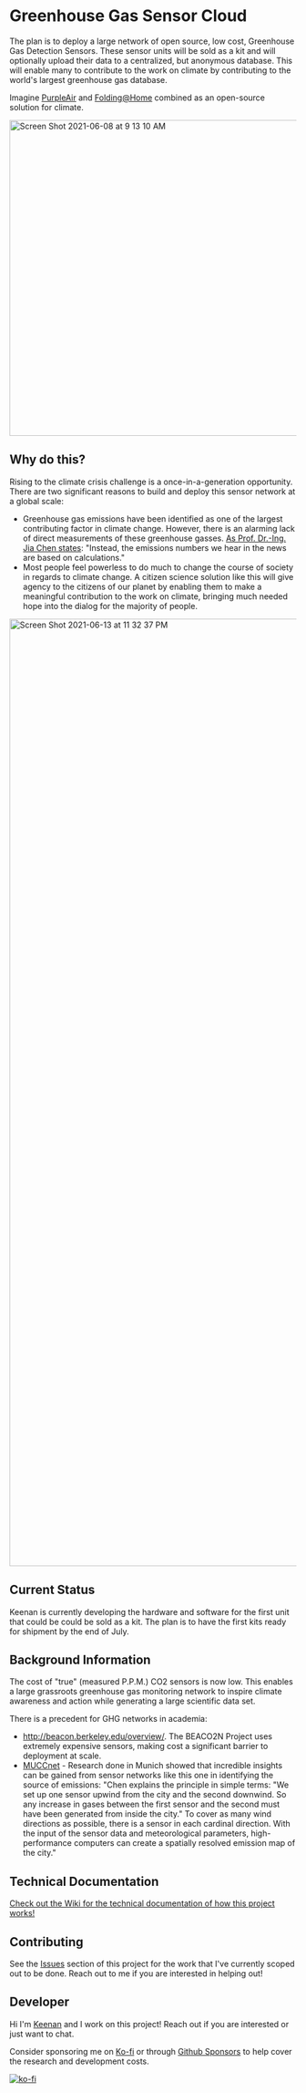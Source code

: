 # Greenhouse Gas Sensor Cloud

The plan is to deploy a large network of open source, low cost, Greenhouse Gas Detection Sensors. These sensor units will be sold as a kit and will optionally upload their data to a centralized, but anonymous database. This will enable many to contribute to the work on climate by contributing to the world's largest greenhouse gas database.

Imagine [PurpleAir](https://www.purpleair.com/map?q=purpleair.com#11/47.6356/-122.3605) and [Folding@Home](https://foldingathome.org/) combined as an open-source solution for climate.

<img width="554" alt="Screen Shot 2021-06-08 at 9 13 10 AM" src="https://user-images.githubusercontent.com/2559382/122119420-037eaf80-cdde-11eb-8ed7-de7aa96c0001.png">

## Why do this?
Rising to the climate crisis challenge is a once-in-a-generation opportunity. There are two significant reasons to build and deploy this sensor network at a global scale:
- Greenhouse gas emissions have been identified as one of the largest contributing factor in climate change. However, there is an alarming lack of direct measurements of these greenhouse gasses. [As Prof. Dr.-Ing. Jia Chen states](https://www.eurekalert.org/pub_releases/2021-03/tuom-usn030821.php): "Instead, the emissions numbers we hear in the news are based on calculations."
- Most people feel powerless to do much to change the course of society in regards to climate change. A citizen science solution like this will give agency to the citizens of our planet by enabling them to make a meaningful contribution to the work on climate, bringing much needed hope into the dialog for the majority of people.

<img width="1662" alt="Screen Shot 2021-06-13 at 11 32 37 PM" src="https://user-images.githubusercontent.com/2559382/122121159-25793180-cde0-11eb-84c9-84f402b7a814.png">

## Current Status
Keenan is currently developing the hardware and software for the first unit that could be could be sold as a kit. The plan is to have the first kits ready for shipment by the end of July.

## Background Information
The cost of "true" (measured P.P.M.) CO2 sensors is now low. This enables a large grassroots greenhouse gas monitoring network to inspire climate awareness and action while generating a large scientific data set.

There is a precedent for GHG networks in academia: 
- http://beacon.berkeley.edu/overview/. The BEACO2N Project uses extremely expensive sensors, making cost a significant barrier to deployment at scale.
- [MUCCnet](https://www.eurekalert.org/pub_releases/2021-03/tuom-usn030821.php) - Research done in Munich showed that incredible insights can be gained from sensor networks like this one in identifying the source of emissions: "Chen explains the principle in simple terms: "We set up one sensor upwind from the city and the second downwind. So any increase in gases between the first sensor and the second must have been generated from inside the city." To cover as many wind directions as possible, there is a sensor in each cardinal direction. With the input of the sensor data and meteorological parameters, high-performance computers can create a spatially resolved emission map of the city."

## Technical Documentation
[Check out the Wiki for the technical documentation of how this project works!](https://github.com/keenanjohnson/ghg-gas-cloud/wiki)

## Contributing
See the [Issues](https://github.com/keenanjohnson/ghg-gas-cloud/issues) section of this project for the work that I've currently scoped out to be done. Reach out to me if you are interested in helping out!

## Developer
Hi I'm [Keenan](https://www.keenanjohnson.com/) and I work on this project! Reach out if you are interested or just want to chat.

Consider sponsoring me on [Ko-fi](https://ko-fi.com/W7W14VTU8) or through [Github Sponsors](https://github.com/sponsors/keenanjohnson) to help cover the research and development costs.

[![ko-fi](https://ko-fi.com/img/githubbutton_sm.svg)](https://ko-fi.com/W7W14VTU8)

